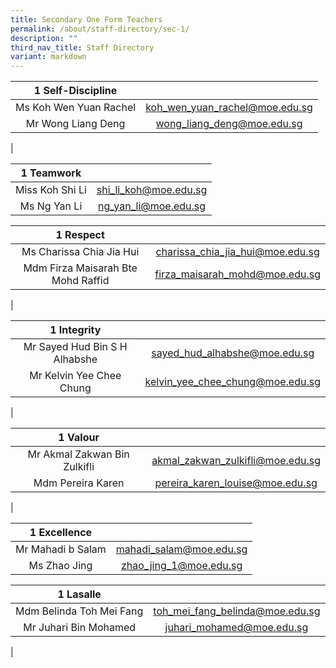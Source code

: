 ```yaml
---
title: Secondary One Form Teachers
permalink: /about/staff-directory/sec-1/
description: ""
third_nav_title: Staff Directory
variant: markdown
---
```


| 1 Self-Discipline |  |
|:---:|:---:|
| Ms Koh Wen Yuan Rachel | [koh_wen_yuan_rachel@moe.edu.sg](mailto:koh_wen_yuan_rachel@moe.edu.sg) |
| Mr Wong Liang Deng | [wong_liang_deng@moe.edu.sg](mailto:wong_liang_deng@moe.edu.sg) |
|

| 1 Teamwork |  |
|:---:|:---:|
| Miss Koh Shi Li | [shi_li_koh@moe.edu.sg](mailto:shi_li_koh@moe.edu.sg) |
| Ms Ng Yan Li | [ng_yan_li@moe.edu.sg](mailto:ng_yan_li@moe.edu.sg) |

| 1 Respect |  |
|:---:|:---:|
| Ms Charissa Chia Jia Hui | [charissa_chia_jia_hui@moe.edu.sg](mailto:charissa_chia_jia_hui@moe.edu.sg) |
| Mdm Firza Maisarah Bte Mohd Raffid | [firza_maisarah_mohd@moe.edu.sg](mailto:firza_maisarah_mohd@moe.edu.sg) |
|

| 1 Integrity |  |
|:---:|:---:|
| Mr Sayed Hud Bin S H Alhabshe | [sayed_hud_alhabshe@moe.edu.sg](mailto:sayed_hud_alhabshe@moe.edu.sg) |
| Mr Kelvin Yee Chee Chung | [kelvin_yee_chee_chung@moe.edu.sg](mailto:kelvin_yee_chee_chung@moe.edu.sg) |
|

| 1 Valour |  |
|:---:|:---:|
| Mr Akmal Zakwan Bin Zulkifli | [akmal_zakwan_zulkifli@moe.edu.sg](mailto:akmal_zakwan_zulkifli@moe.edu.sg) |
| Mdm Pereira Karen | [pereira_karen_louise@moe.edu.sg](mailto:pereira_karen_louise@moe.edu.sg) |
|

| 1 Excellence |  |
|:---:|:---:|
| Mr Mahadi b Salam | [mahadi_salam@moe.edu.sg](mailto:mahadi_salam@moe.edu.sg) |
| Ms Zhao Jing | [zhao_jing_1@moe.edu.sg](mailto:zhao_jing_1@moe.edu.sg) |

| 1 Lasalle |  |
|:---:|:---:|
| Mdm Belinda Toh Mei Fang | [toh_mei_fang_belinda@moe.edu.sg](mailto:toh_mei_fang_belinda@moe.edu.sg) |
| Mr Juhari Bin Mohamed | [juhari_mohamed@moe.edu.sg](mailto:juhari_mohamed@moe.edu.sg) |

|